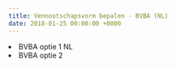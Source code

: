 ```yaml
---
title: Vennootschapsvorm bepalen - BVBA (NL)
date: 2018-01-25 00:00:00 +0000
---
```


<li>BVBA optie 1 NL</li>
<li>BVBA optie 2</li>
